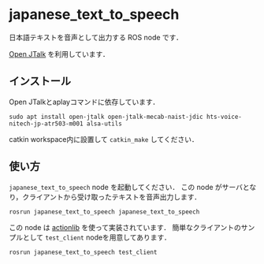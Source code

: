 # japanese_text_to_speech

日本語テキストを音声として出力する ROS node です．

[Open JTalk](http://open-jtalk.sourceforge.net/) を利用しています．

## インストール

Open JTalkとaplayコマンドに依存しています．

```
sudo apt install open-jtalk open-jtalk-mecab-naist-jdic hts-voice-nitech-jp-atr503-m001 alsa-utils
```

catkin workspace内に設置して `catkin_make` してください．

## 使い方

`japanese_text_to_speech` node を起動してください．
この node がサーバとなり，クライアントから受け取ったテキストを音声出力します．

```
rosrun japanese_text_to_speech japanese_text_to_speech
```

この node は [actionlib](http://wiki.ros.org/actionlib) を使って実装されています．
簡単なクライアントのサンプルとして `test_client` nodeを用意してあります．

```
rosrun japanese_text_to_speech test_client
```